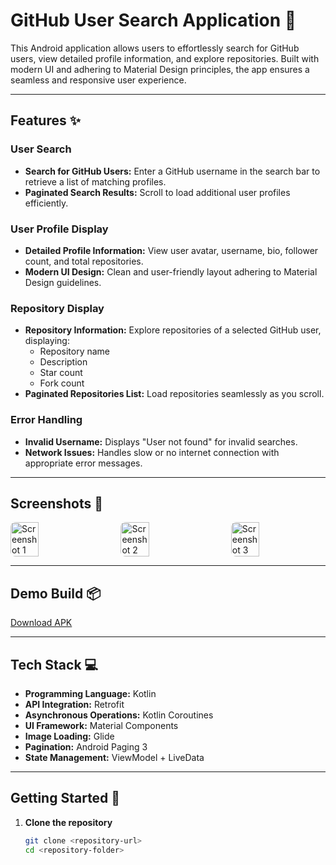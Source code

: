 # GitHub User Search Application 📱

This Android application allows users to effortlessly search for GitHub users, view detailed profile information, and explore repositories. Built with modern UI and adhering to Material Design principles, the app ensures a seamless and responsive user experience.

---

## Features ✨

### User Search
- **Search for GitHub Users:** Enter a GitHub username in the search bar to retrieve a list of matching profiles.
- **Paginated Search Results:** Scroll to load additional user profiles efficiently.

### User Profile Display
- **Detailed Profile Information:** View user avatar, username, bio, follower count, and total repositories.
- **Modern UI Design:** Clean and user-friendly layout adhering to Material Design guidelines.

### Repository Display
- **Repository Information:** Explore repositories of a selected GitHub user, displaying:
  - Repository name
  - Description
  - Star count
  - Fork count
- **Paginated Repositories List:** Load repositories seamlessly as you scroll.

### Error Handling
- **Invalid Username:** Displays "User not found" for invalid searches.
- **Network Issues:** Handles slow or no internet connection with appropriate error messages.

---

## Screenshots 📸

<div style="display: flex; justify-content: space-between; gap: 10px;">
    <img src="https://github.com/user-attachments/assets/ac30c3f6-e2b4-4c67-81e4-9204b6c1664d" alt="Screenshot 1" style="width: 30%; border-radius: 8px;">
    <img src="https://github.com/user-attachments/assets/83893e02-9744-4db1-9837-14960a5f7335" alt="Screenshot 2" style="width: 30%; border-radius: 8px;">
    <img src="https://github.com/user-attachments/assets/81dcaf59-e923-456d-bc6f-cd48a4229a1c" alt="Screenshot 3" style="width: 30%; border-radius: 8px;">
</div>



---

## Demo Build 📦

<a href="https://drive.google.com/file/d/16fWN2J7vPFTwsqqLeGXkEAEoJ8NXEWOf/view?usp=sharing" target="_blank">Download APK</a>

---

## Tech Stack 💻

- **Programming Language:** Kotlin  
- **API Integration:** Retrofit  
- **Asynchronous Operations:** Kotlin Coroutines  
- **UI Framework:** Material Components  
- **Image Loading:** Glide  
- **Pagination:** Android Paging 3  
- **State Management:** ViewModel + LiveData  

---

## Getting Started 🚀

1. **Clone the repository**  
   ```bash
   git clone <repository-url>
   cd <repository-folder>
